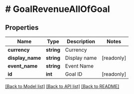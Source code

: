 # # GoalRevenueAllOfGoal

## Properties

Name | Type | Description | Notes
------------ | ------------- | ------------- | -------------
**currency** | **string** | Currency |
**display_name** | **string** | Display name | [readonly]
**event_name** | **string** | Event Name |
**id** | **int** | Goal ID | [readonly]

[[Back to Model list]](../../README.md#models) [[Back to API list]](../../README.md#endpoints) [[Back to README]](../../README.md)

